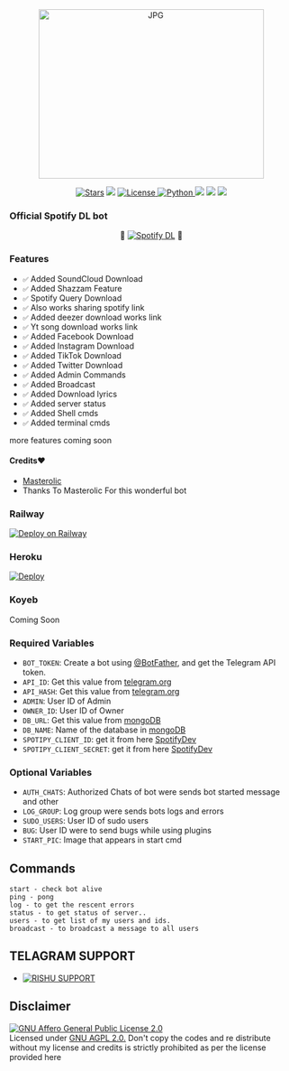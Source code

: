 <div align="center">
<img src="https://telegra.ph/file/83a91015952068a4e6e33.jpg" alt="JPG" width="400" height="300"/>
</p>


<a href="https://github.com/Rishabhopi/Rishu_SpotifyDLstargazers"><img src="https://img.shields.io/github/stars/DX-MODS/SpotifyDL?color=black&logo=github&logoColor=black&style=for-the-badge" alt="Stars" /></a>
<a href="https://github.com/Rishabhopi/Rishu_SpotifyDL/network/members"> <img src="https://img.shields.io/github/forks/DX-MODS/SpotifyDL?color=black&logo=github&logoColor=black&style=for-the-badge" /></a>
<a href="https://github.com/Rishabhopi/Rishu_SpotifyDL/blob/master/LICENSE"> <img src="https://img.shields.io/badge/License- GPL 2.0 license -blueviolet?style=for-the-badge" alt="License" /> </a>
<a href="https://www.python.org/"> <img src="https://img.shields.io/badge/Written%20in-Python-skyblue?style=for-the-badge&logo=python" alt="Python" /> </a>
<a href="https://pypi.org/project/Pyrogram/"> <img src="https://img.shields.io/pypi/v/pyrogram?color=white&label=pyrogram&logo=python&logoColor=blue&style=for-the-badge" /></a>
<a href="https://github.com/Rishabhopi/Rishu_SpotifyDL"> <img src="https://img.shields.io/github/repo-size/DX-MODS/SpotifyDL?color=skyblue&logo=github&logoColor=blue&style=for-the-badge" /></a>
<a href="https://github.com/Rishabhopi/Rishu_SpotifyDL/commits/DX-MODS"> <img src="https://img.shields.io/github/last-commit/DX-MODS/SpotifyDL?color=black&logo=github&logoColor=black&style=for-the-badge" /></a>

<div align="left">

### Official Spotify DL bot

<p align="center">
🤖 <a href="https://t.me/ur_musiic_bot"><img title="Spotify DL" src="https://img.shields.io/static/v1?label=SPOTIFY&message=DL&color=blue-green"></a> 🤖
</p>

### Features
* `✅` Added SoundCloud Download 
* `✅` Added Shazzam Feature
* `✅` Spotify Query Download
* `✅` Also works sharing spotify link
* `✅` Added deezer download works link
* `✅` Yt song download works link
* `✅` Added Facebook Download
* `✅` Added Instagram Download
* `✅` Added TikTok Download
* `✅` Added Twitter Download
* `✅` Added Admin Commands
* `✅` Added Broadcast
* `✅` Added Download lyrics
* `✅` Added server status
* `✅` Added Shell cmds
* `✅` Added terminal cmds

more features coming soon


#### Credits♥️
- [Masterolic](https://github.com/Masterolic/Spotify-Downloader)
- Thanks To Masterolic For this wonderful bot


### Railway
[![Deploy on Railway](https://railway.app/button.svg)](https://railway.app/template/OUQm4b?referralCode=DX-MODS)
### Heroku
[![Deploy](https://www.herokucdn.com/deploy/button.svg)](https://dashboard.heroku.com/new?button-url=https://github.com/Rishabhopi/Rishu_SpotifyDL&template=https://github.com/Rishabhopi/Rishu_SpotifyDL.git)
### Koyeb
Coming Soon
  
### Required Variables
* `BOT_TOKEN`: Create a bot using [@BotFather](https://telegram.dog/BotFather), and get the Telegram API token.
* `API_ID`: Get this value from [telegram.org](https://my.telegram.org/apps)
* `API_HASH`: Get this value from [telegram.org](https://my.telegram.org/apps)
* `ADMIN`: User ID of Admin
* `OWNER_ID`: User ID of Owner
* `DB_URL`: Get this value from [mongoDB](https://www.mongodb.com)
* `DB_NAME`: Name of the database in [mongoDB](https://www.mongodb.com)
* `SPOTIPY_CLIENT_ID`: get it from here [SpotifyDev](https://developer.spotify.com/)
* `SPOTIPY_CLIENT_SECRET`: get it from here [SpotifyDev](https://developer.spotify.com/)
### Optional Variables
* `AUTH_CHATS`: Authorized Chats of bot were sends bot started message and other
* `LOG_GROUP`: Log group were sends bots logs and errors
* `SUDO_USERS`: User ID of sudo users
* `BUG`: User ID were to send bugs while using plugins
* `START_PIC`: Image that appears in start cmd
## Commands
```
start - check bot alive
ping - pong
log - to get the rescent errors
status - to get status of server..
users - to get list of my users and ids.
broadcast - to broadcast a message to all users
```

## TELAGRAM SUPPORT 

* [![RISHU SUPPORT](https://img.shields.io/static/v1?label=DX&message=MODS&color=critical)](https://t.me/ur_support07)

## Disclaimer
[![GNU Affero General Public License 2.0](https://www.gnu.org/graphics/agplv3-155x51.png)](https://www.gnu.org/licenses/agpl-3.0.en.html#header)    
Licensed under [GNU AGPL 2.0.](https://github.com/DX-MODS/SpotifyDL/blob/master/LICENSE)
Don't copy the codes and re distribute without my license and credits is strictly prohibited as per the license provided here




